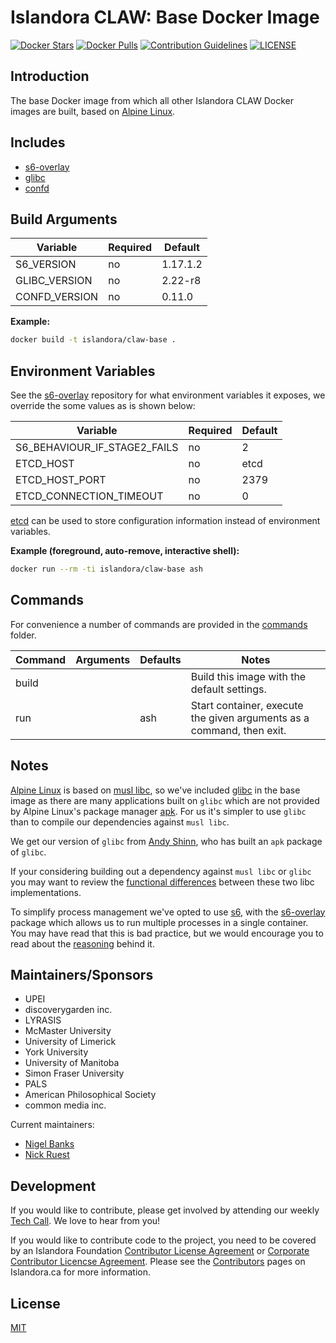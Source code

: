 # Islandora CLAW: Base Docker Image

[![Docker Stars](https://img.shields.io/docker/stars/islandora/claw-base.svg)](https://hub.docker.com/r/islandora/claw-base/)
[![Docker Pulls](https://img.shields.io/docker/pulls/islandora/claw-base.svg)](https://hub.docker.com/r/islandora/claw-base/)
[![Contribution Guidelines](http://img.shields.io/badge/CONTRIBUTING-Guidelines-blue.svg)](./CONTRIBUTING.md)
[![LICENSE](https://img.shields.io/badge/license-MIT-blue.svg?style=flat-square)](https://packagist.org/packages/islandora/PDX)

## Introduction

The base Docker image from which all other Islandora CLAW Docker images are built, based on [Alpine Linux](http://alpinelinux.org/).

## Includes
 
* [s6-overlay](https://github.com/just-containers/s6-overlay)
* [glibc](https://github.com/andyshinn/alpine-pkg-glibc)
* [confd](https://github.com/kelseyhightower/confd)

## Build Arguments

| Variable      | Required |  Default |
|---------------|----------|----------|
| S6_VERSION    | no       | 1.17.1.2 |
| GLIBC_VERSION | no       |  2.22-r8 |
| CONFD_VERSION | no       |   0.11.0 |

**Example:**
```bash
docker build -t islandora/claw-base .
```

## Environment Variables

See the [s6-overlay](https://github.com/just-containers/s6-overlay) repository for what environment variables it exposes, we override the some values as is shown below:

| Variable                     | Required | Default |
|------------------------------|----------|---------|
| S6_BEHAVIOUR_IF_STAGE2_FAILS | no       |       2 |
| ETCD_HOST                    | no       |    etcd |
| ETCD_HOST_PORT               | no       |    2379 |
| ETCD_CONNECTION_TIMEOUT      | no       |       0 |

[etcd](https://github.com/coreos/etcd) can be used to store configuration information instead of environment variables.

**Example (foreground, auto-remove, interactive shell):**
```bash
docker run --rm -ti islandora/claw-base ash
```

## Commands

For convenience a number of commands are provided in the [commands](/commands) folder.

| Command | Arguments | Defaults | Notes                                                                 |
|---------|-----------|----------|-----------------------------------------------------------------------|
| build   |           |          | Build this image with the default settings.                           |
| run     |           | ash      | Start container, execute the given arguments as a command, then exit. |

## Notes

[Alpine Linux](http://alpinelinux.org/) is based on [musl libc](http://www.musl-libc.org/), so we've included [glibc](https://www.gnu.org/software/libc/) in the base image as there are many applications built on `glibc` which are not provided by Alpine Linux's package manager [apk](http://wiki.alpinelinux.org/wiki/Alpine_Linux_package_management). For us it's simpler to use `glibc` than to compile our dependencies against `musl libc`.

We get our version of `glibc` from [Andy Shinn](https://github.com/andyshinn/alpine-pkg-glibc), who has built an `apk` package of `glibc`.

If your considering building out a dependency against `musl libc` or `glibc` you may want to review the [functional differences](http://wiki.musl-libc.org/wiki/Functional_differences_from_glibc)
between these two libc implementations.

To simplify process management we've opted to use [s6](http://skarnet.org/software/s6/overview.html), with the [s6-overlay](https://github.com/just-containers/s6-overlay) package which allows us to run multiple processes in a single container. You may have read that this is bad practice, but we would encourage you to read about the [reasoning](https://github.com/just-containers/s6-overlay#the-docker-way) behind it.

## Maintainers/Sponsors

* UPEI
* discoverygarden inc.
* LYRASIS
* McMaster University
* University of Limerick
* York University
* University of Manitoba
* Simon Fraser University
* PALS
* American Philosophical Society
* common media inc.

Current maintainers:

* [Nigel Banks](https://github.com/nigelgbanks)
* [Nick Ruest](https://github.com/ruebot)

## Development

If you would like to contribute, please get involved by attending our weekly [Tech Call](https://github.com/Islandora-CLAW/CLAW/wiki). We love to hear from you!

If you would like to contribute code to the project, you need to be covered by an Islandora Foundation [Contributor License Agreement](http://islandora.ca/sites/default/files/islandora_cla.pdf) or [Corporate Contributor Licencse Agreement](http://islandora.ca/sites/default/files/islandora_ccla.pdf). Please see the [Contributors](http://islandora.ca/resources/contributors) pages on Islandora.ca for more information.

## License

[MIT](https://opensource.org/licenses/MIT)
